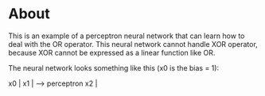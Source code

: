 # About

This is an example of a perceptron neural network that can learn how to deal with the OR operator. This neural network cannot handle XOR operator, because XOR cannot be expressed as a linear function like OR.

The neural network looks something like this (x0 is the bias = 1):

x0 |
x1 | --> perceptron
x2 |